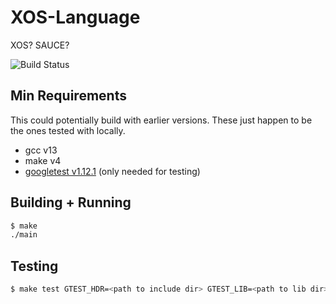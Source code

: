 # XOS-Language

XOS? SAUCE?

![Build Status](https://github.com/github/docs/actions/workflows/build.yml/badge.svg)

## Min Requirements

This could potentially build with earlier versions. These just happen to be the
ones tested with locally.

- gcc v13
- make v4
- [googletest v1.12.1](https://github.com/google/googletest/releases/tag/release-1.12.1)  (only needed for testing)

## Building + Running

```sh
$ make
./main
```

## Testing

```sh
$ make test GTEST_HDR=<path to include dir> GTEST_LIB=<path to lib dir>
```

